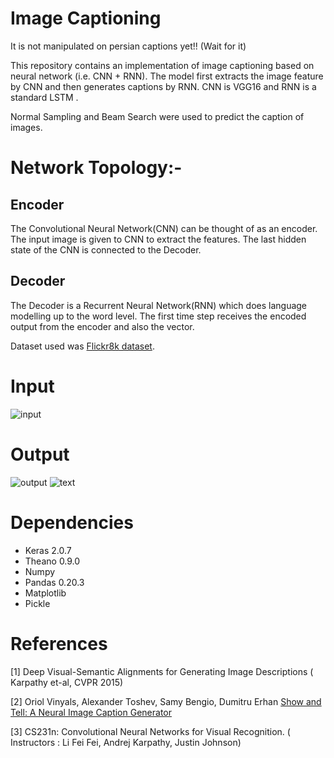 # Image Captioning

It is not manipulated on persian captions yet!! (Wait for it)

This repository contains an implementation of image captioning based on neural network (i.e. CNN + RNN). The model first extracts the image feature by CNN and then generates captions by RNN. CNN is VGG16 and RNN is a standard LSTM .

Normal Sampling and Beam Search were used to predict the caption of images.


# Network Topology:-

## Encoder
The Convolutional Neural Network(CNN) can be thought of as an encoder. The input image is given to CNN to extract the features. The last hidden state of the CNN is connected to the Decoder.
## Decoder
The Decoder is a Recurrent Neural Network(RNN) which does language modelling up to the word level. The first time step receives the encoded output from the encoder and also the <START> vector.

Dataset used was <a href="http://nlp.cs.illinois.edu/HockenmaierGroup/Framing_Image_Description/KCCA.html">Flickr8k dataset</a>.

# Input
![input](https://user-images.githubusercontent.com/23000971/33495332-fbd2b75a-d6eb-11e7-999a-09fdc4255a6f.JPG)


# Output
![output](https://user-images.githubusercontent.com/23000971/33495366-2b5a9cd6-d6ec-11e7-9cd0-2b7adce57b3e.JPG)
![text](https://user-images.githubusercontent.com/23000971/33495435-7a9bd10c-d6ec-11e7-9b26-77c6865c0551.JPG)


# Dependencies

* Keras 2.0.7
* Theano 0.9.0
* Numpy
* Pandas 0.20.3
* Matplotlib
* Pickle

# References

[1] Deep Visual-Semantic Alignments for Generating Image
Descriptions ( Karpathy et-al, CVPR 2015) 

[2] Oriol Vinyals, Alexander Toshev, Samy Bengio, Dumitru Erhan <a href="https://arxiv.org/abs/1411.4555">Show and Tell: A Neural Image Caption Generator</a>

[3] CS231n: Convolutional Neural Networks for Visual Recognition.
( Instructors : Li Fei Fei, Andrej Karpathy, Justin Johnson)

